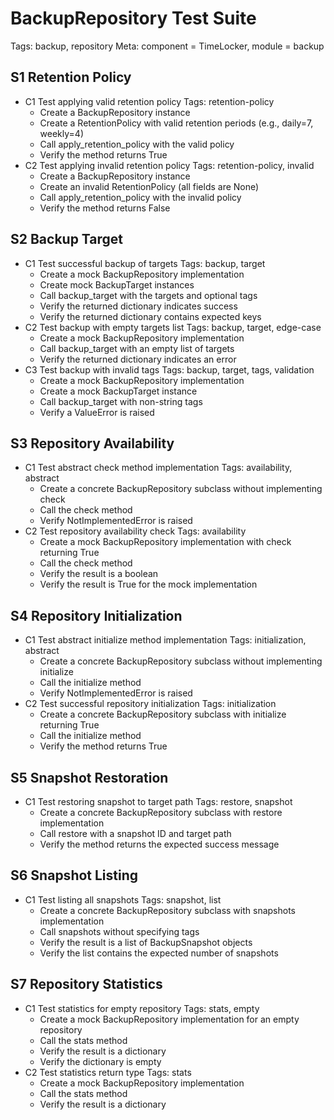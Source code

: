 # BackupRepository Test Suite
Tags: backup, repository
Meta: component = TimeLocker, module = backup

## S1 Retention Policy
* C1 Test applying valid retention policy
Tags: retention-policy
    * Create a BackupRepository instance
    * Create a RetentionPolicy with valid retention periods (e.g., daily=7, weekly=4)
    * Call apply_retention_policy with the valid policy
    * Verify the method returns True
* C2 Test applying invalid retention policy
Tags: retention-policy, invalid
    * Create a BackupRepository instance
    * Create an invalid RetentionPolicy (all fields are None)
    * Call apply_retention_policy with the invalid policy
    * Verify the method returns False

## S2 Backup Target
* C1 Test successful backup of targets
Tags: backup, target
    * Create a mock BackupRepository implementation
    * Create mock BackupTarget instances
    * Call backup_target with the targets and optional tags
    * Verify the returned dictionary indicates success
    * Verify the returned dictionary contains expected keys
* C2 Test backup with empty targets list
Tags: backup, target, edge-case
    * Create a mock BackupRepository implementation
    * Call backup_target with an empty list of targets
    * Verify the returned dictionary indicates an error
* C3 Test backup with invalid tags
Tags: backup, target, tags, validation
    * Create a mock BackupRepository implementation
    * Create a mock BackupTarget instance
    * Call backup_target with non-string tags
    * Verify a ValueError is raised

## S3 Repository Availability
* C1 Test abstract check method implementation
Tags: availability, abstract
    * Create a concrete BackupRepository subclass without implementing check
    * Call the check method
    * Verify NotImplementedError is raised
* C2 Test repository availability check
Tags: availability
    * Create a mock BackupRepository implementation with check returning True
    * Call the check method
    * Verify the result is a boolean
    * Verify the result is True for the mock implementation

## S4 Repository Initialization
* C1 Test abstract initialize method implementation
Tags: initialization, abstract
    * Create a concrete BackupRepository subclass without implementing initialize
    * Call the initialize method
    * Verify NotImplementedError is raised
* C2 Test successful repository initialization
Tags: initialization
    * Create a concrete BackupRepository subclass with initialize returning True
    * Call the initialize method
    * Verify the method returns True

## S5 Snapshot Restoration
* C1 Test restoring snapshot to target path
Tags: restore, snapshot
    * Create a concrete BackupRepository subclass with restore implementation
    * Call restore with a snapshot ID and target path
    * Verify the method returns the expected success message

## S6 Snapshot Listing
* C1 Test listing all snapshots
Tags: snapshot, list
    * Create a concrete BackupRepository subclass with snapshots implementation
    * Call snapshots without specifying tags
    * Verify the result is a list of BackupSnapshot objects
    * Verify the list contains the expected number of snapshots

## S7 Repository Statistics
* C1 Test statistics for empty repository
Tags: stats, empty
    * Create a mock BackupRepository implementation for an empty repository
    * Call the stats method
    * Verify the result is a dictionary
    * Verify the dictionary is empty
* C2 Test statistics return type
Tags: stats
    * Create a mock BackupRepository implementation
    * Call the stats method
    * Verify the result is a dictionary